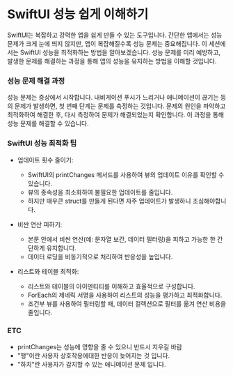 # SwiftUI 성능 쉽게 이해하기

SwiftUI는 복잡하고 강력한 앱을 쉽게 만들 수 있는 도구입니다. 간단한 앱에서는 성능 문제가 크게 눈에 띄지 않지만, 앱이 복잡해질수록 성능 문제는 중요해집니다. 이 세션에서는 SwiftUI 성능을 최적화하는 방법을 알아보겠습니다. 성능 문제를 미리 예방하고, 발생한 문제를 해결하는 과정을 통해 앱의 성능을 유지하는 방법을 이해할 것입니다.

### 성능 문제 해결 과정
성능 문제는 증상에서 시작합니다. 내비게이션 푸시가 느리거나 애니메이션이 끊기는 등의 문제가 발생하면, 첫 번째 단계는 문제를 측정하는 것입니다. 문제의 원인을 파악하고 최적화하여 해결한 후, 다시 측정하여 문제가 해결되었는지 확인합니다. 이 과정을 통해 성능 문제를 해결할 수 있습니다.

### SwiftUI 성능 최적화 팁
- 업데이트 횟수 줄이기:
  - SwiftUI의 printChanges 메서드를 사용하여 뷰의 업데이트 이유를 확인할 수 있습니다.
  - 뷰의 종속성을 최소화하여 불필요한 업데이트를 줄입니다.
  - 하지만 매우큰 struct를 만들게 된다면 자주 업데이트가 발생하니 조심해야합니다.

- 비싼 연산 피하기:
  - 본문 안에서 비싼 연산(예: 문자열 보간, 데이터 필터링)을 피하고 가능한 한 간단하게 유지합니다.
  - 데이터 로딩을 비동기적으로 처리하여 반응성을 높입니다.

- 리스트와 테이블 최적화:
  - 리스트와 테이블의 아이덴티티를 이해하고 효율적으로 구성합니다.
  - ForEach의 제네릭 서명을 사용하여 리스트의 성능을 평가하고 최적화합니다.
  - 조건부 뷰를 사용하여 필터링할 때, 데이터 컬렉션으로 필터를 옮겨 연산 비용을 줄입니다.


### ETC
- printChanges는 성능에 영향을 줄 수 있으니 반드시 지우길 바람
- "행"이란 사용자 상호작용에대한 반응이 늦어지는 것 입니다.
- "하치"란 사용자가 감지할 수 있는 애니메이션 문제 입니다.
